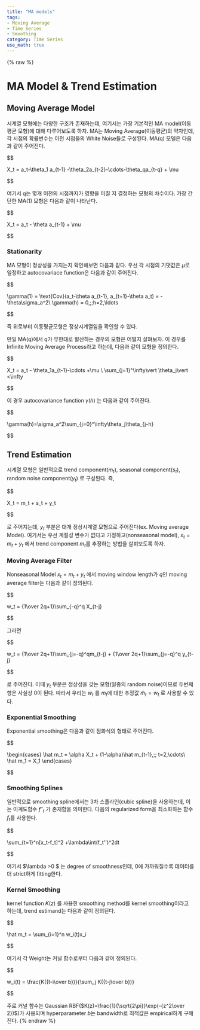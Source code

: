 ```yaml
---
title: "MA models"
tags:
- Moving Average
- Time Series
- Smoothing
category: Time Series
use_math: true
---
```

{% raw %}
# MA Model & Trend Estimation

## Moving Average Model

시계열 모형에는 다양한 구조가 존재하는데, 여기서는 가장 기본적인 MA model(이동평균 모형)에 대해 다루어보도록 하자. MA는 Moving Average(이동평균)의 약자인데, 각 시점의 확률변수는 이전 시점들의 White Noise들로 구성된다. MA(q) 모델은 다음과 같이 주어진다.

$$

X_t = a_t-\theta_1 a_{t-1} -\theta_2a_{t-2}-\cdots-\theta_qa_{t-q} + \mu

$$

여기서 q는 몇개 이전의 시점까지가 영향을 미칠 지 결정하는 모형의 차수이다. 가장 간단한 MA(1) 모형은 다음과 같이 나타난다.

$$

X_t = a_t - \theta a_{t-1} + \mu

$$

### Stationarity

MA 모형이 정상성을 가지는지 확인해보면 다음과 같다. 우선 각 시점의 기댓값은 $\mu$로 일정하고 autocovariace function은 다음과 같이 주어진다.

$$

\gamma(1) = \text{Cov}(a_t-\theta a_{t-1}, a_{t+1}-\theta a_t) = -\theta\sigma_a^2\\
\gamma(h) = 0,\;\;h=2,\ldots

$$

즉 위로부터 이동평균모형은 정상시계열임을 확인할 수 있다.

만일 MA(q)에서 q가 무한대로 발산하는 경우의 모형은 어떨지 살펴보자. 이 경우를 Infinite Moving Average Process라고 하는데, 다음과 같이 모형을 정의한다.

$$

X_t = a_t - \theta_1a_{t-1}-\cdots +\mu \\
\sum_{j=1}^\infty\vert \theta_j\vert <\infty

$$

이 경우 autocovariance function $\gamma(h)$ 는 다음과 같이 주어진다.

$$

\gamma(h)=\sigma_a^2\sum_{j=0}^\infty\theta_j\theta_{j-h}

$$

## Trend Estimation

시계열 모형은 일반적으로 trend component($m_t$), seasonal component($s_t$), random noise component($y_t$) 로 구성된다. 즉,

$$

X_t = m_t + s_t + y_t

$$

로 주어지는데, $y_t$ 부분은 대개 정상시계열 모형으로 주어진다(ex. Moving average Model). 여기서는 우선 계절성 변수가 없다고 가정하고(nonseasonal model), $x_t = m_t + y_t$ 에서 trend component $m_t$를 추정하는 방법을 살펴보도록 하자.

### Moving Average Filter

Nonseasonal Model $x_t = m_t + y_t$ 에서 moving window length가 $q$인 moving average filter는 다음과 같이 정의된다.

$$

w_t = {1\over 2q+1}\sum_{-q}^q X_{t-j}

$$

그러면 

$$

w_t = {1\over 2q+1}\sum_{j=-q}^qm_{t-j} + {1\over 2q+1}\sum_{j=-q}^q y_{t-j}

$$

로 주어진다. 이때 $y_t$ 부분은 정상성을 갖는 모형(일종의 random noise)이므로 두번째 항은 사실상 0이 된다. 따라서 우리는 $w_t$ 를 $m_t$에 대한 추정값 $\hat m_t=w_t$ 로 사용할 수 있다.

### Exponential Smoothing

Exponential smoothing은 다음과 같이 점화식의 형태로 주어진다.

$$

\begin{cases}
\hat m_t = \alpha X_t + (1-\alpha)\hat m_{t-1},\;\; t=2,\cdots\\
\hat m_1 = X_1
\end{cases}

$$

### Smoothing Splines

일반적으로 smoothing spline에서는 3차 스플라인(cubic spline)을 사용하는데, 이는 이계도함수 $f''_t$ 가 존재함을 의미한다. 다음의 regularized form을 최소화하는 함수 $f_t$를 사용한다.

$$

\sum_{t=1}^n[x_t-f_t]^2 +\lambda\int(f_t'')^2dt

$$

여기서 $\lambda >0 $ 는 degree of smoothness인데, 0에 가까워질수록 데이터를 더 strict하게 fitting한다.

### Kernel Smoothing

kernel function $K(z)$ 를 사용한 smoothing method를 kernel smoothing이라고 하는데, trend estimand는 다음과 같이 정의된다.

$$

\hat m_t = \sum_{i=1}^n w_i(t)x_i

$$

여기서 각 Weight는 커널 함수로부터 다음과 같이 정의된다.

$$

w_i(t) = \frac{K({t-i\over b})}{\sum_j K({t-j\over b})}

$$

주로 커널 함수는 Gaussian RBF($K(z)=\frac{1}{\sqrt{2\pi}}\exp(-{z^2\over 2})$)가 사용되며 hyperparameter $b$는 bandwidth로 최적값은 empirical하게 구해진다.
{% endraw %}